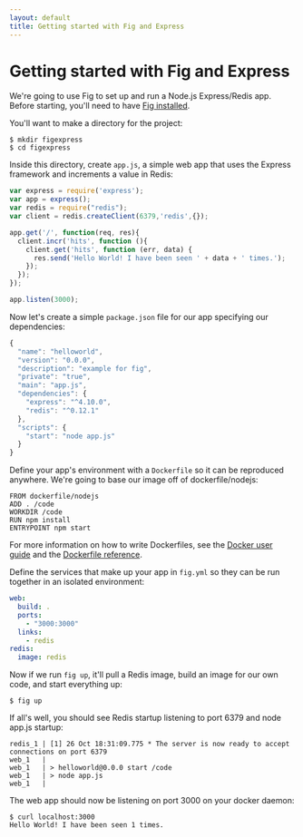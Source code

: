 ```yaml
---
layout: default
title: Getting started with Fig and Express
---
```


Getting started with Fig and Express
==================================

We're going to use Fig to set up and run a Node.js Express/Redis app. Before starting, you'll need to have [Fig installed](install.html).

You'll want to make a directory for the project:

    $ mkdir figexpress
    $ cd figexpress

Inside this directory, create `app.js`, a simple web app that uses the Express framework and increments a value in Redis:

```js
var express = require('express');
var app = express();
var redis = require("redis");
var client = redis.createClient(6379,'redis',{});

app.get('/', function(req, res){
  client.incr('hits', function (){
    client.get('hits', function (err, data) {
      res.send('Hello World! I have been seen ' + data + ' times.');
    });
  });
});

app.listen(3000);
```

Now let's create a simple `package.json` file for our app specifying our dependencies:

```js
{
  "name": "helloworld",
  "version": "0.0.0",
  "description": "example for fig",
  "private": "true",
  "main": "app.js",
  "dependencies": {
    "express": "^4.10.0",
    "redis": "^0.12.1"
  },
  "scripts": {
    "start": "node app.js"
  }
}
```

Define your app's environment with a `Dockerfile` so it can be reproduced anywhere. We're going to base our image off of dockerfile/nodejs:

    FROM dockerfile/nodejs
    ADD . /code
    WORKDIR /code
    RUN npm install
    ENTRYPOINT npm start

For more information on how to write Dockerfiles, see the [Docker user guide](https://docs.docker.com/userguide/dockerimages/#building-an-image-from-a-dockerfile) and the [Dockerfile reference](http://docs.docker.com/reference/builder/).

Define the services that make up your app in `fig.yml` so they can be run together in an isolated environment:

```yaml
web:
  build: .
  ports:
    - "3000:3000"
  links:
    - redis
redis:
  image: redis
```

Now if we run `fig up`, it'll pull a Redis image, build an image for our own code, and start everything up:

    $ fig up

If all's well, you should see Redis startup listening to port 6379 and node app.js startup:

    redis_1 | [1] 26 Oct 18:31:09.775 * The server is now ready to accept connections on port 6379
    web_1   | 
    web_1   | > helloworld@0.0.0 start /code
    web_1   | > node app.js
    web_1   | 

The web app should now be listening on port 3000 on your docker daemon:

    $ curl localhost:3000
    Hello World! I have been seen 1 times.



